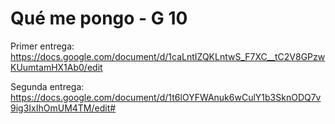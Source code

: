 # Qué me pongo - G 10

Primer entrega: https://docs.google.com/document/d/1caLntIZQKLntwS_F7XC__tC2V8GPzwKUumtamHX1Ab0/edit

Segunda entrega: https://docs.google.com/document/d/1t6lOYFWAnuk6wCulY1b3SknODQ7v9ig3IxIhOmUM4TM/edit#
